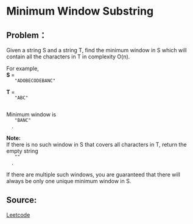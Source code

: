 # Minimum Window Substring

## Problem：

<div class="question-content">
 <p>
 </p>
 <p>
  Given a string S and a string T, find the minimum window in S which will contain all the characters in T in complexity O(n).
 </p>
 <p>
  For example,
  <br/>
  <b>
   S
  </b>
  =
  <code>
   "ADOBECODEBANC"
  </code>
  <br/>
  <b>
   T
  </b>
  =
  <code>
   "ABC"
  </code>
  <br/>
 </p>
 <p>
  Minimum window is
  <code>
   "BANC"
  </code>
  .
 </p>
 <p>
  <b>
   Note:
  </b>
  <br/>
  If there is no such window in S that covers all characters in T, return the empty string
  <code>
   ""
  </code>
  .
 </p>
 <p>
  If there are multiple such windows, you are guaranteed that there will always be only one unique minimum window in S.
 </p>
</div>


## Source:
[Leetcode](https://leetcode.com/problems/minimum-window-substring/)
